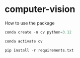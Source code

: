 # computer-vision

How to use the package

```python
conda create -n cv python=3.12

conda activate cv

pip install -r requirements.txt
```
